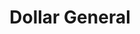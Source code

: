 ---
title: "Dollar General"
url: /greenville/dollar-general-dickinson-avenue/
shop: variety store
---
